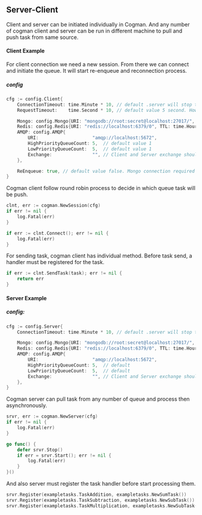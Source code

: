 ## Server-Client
Client and server can be initiated individually in Cogman. And any number of cogman client and server can be run in different machine to pull and push task from same source. 


#### Client Example
For client connection we need a new session. From there we can connect and initiate the queue. It will start re-enqueue and reconnection process.

##### config 
```go
cfg := config.Client{
    ConnectionTimeout: time.Minute * 10, // default .server will stop trying to reconnection if it is not done within connection timeout
    RequestTimeout:    time.Second * 10, // default value 5 second. How long client will wait for delivery ack.

    Mongo: config.Mongo{URI: "mongodb://root:secret@localhost:27017/", TTL: time.Hour}, // default
    Redis: config.Redis{URI: "redis://localhost:6379/0", TTL: time.Hour},               // required
    AMQP: config.AMQP{
        URI:                    "amqp://localhost:5672",
        HighPriorityQueueCount: 5,  // default value 1
        LowPriorityQueueCount:  5,  // default value 1
        Exchange:               "", // Client and Server exchange should be same
    },

    ReEnqueue: true, // default value false. Mongo connection required if ReEnqueue: true
}
```
Cogman client follow round robin process to decide in which queue task will be push. 

```go
clnt, err := cogman.NewSession(cfg)
if err != nil {
    log.Fatal(err)
}

if err := clnt.Connect(); err != nil {
    log.Fatal(err)
}
```

For sending task, cogman client has individual method. Before task send, a handler must be registered for the task. 
```go
if err := clnt.SendTask(task); err != nil {
    return err
}
```

#### Server Example
##### config:
```go
cfg := config.Server{
    ConnectionTimeout: time.Minute * 10, // default .server will stop trying to reconnection if it is not done within connection timeout

    Mongo: config.Mongo{URI: "mongodb://root:secret@localhost:27017/", TTL: time.Hour}, // default
    Redis: config.Redis{URI: "redis://localhost:6379/0", TTL: time.Hour},               // required
    AMQP: config.AMQP{
        URI:                    "amqp://localhost:5672",
        HighPriorityQueueCount: 5,  // default
        LowPriorityQueueCount:  5,  // default
        Exchange:               "", // Client and Server exchange should be same
    },
}
```

Cogman server can pull task from any number of queue and process then asynchronously.
```go
srvr, err := cogman.NewServer(cfg)
if err != nil {
    log.Fatal(err)
}

go func() {
    defer srvr.Stop()
    if err = srvr.Start(); err != nil {
        log.Fatal(err)
    }
}()
```

And also server must register the task handler before start processing them.

```go
srvr.Register(exampletasks.TaskAddition, exampletasks.NewSumTask())
srvr.Register(exampletasks.TaskSubtraction, exampletasks.NewSubTask())
srvr.Register(exampletasks.TaskMultiplication, exampletasks.NewSubTask())
```
